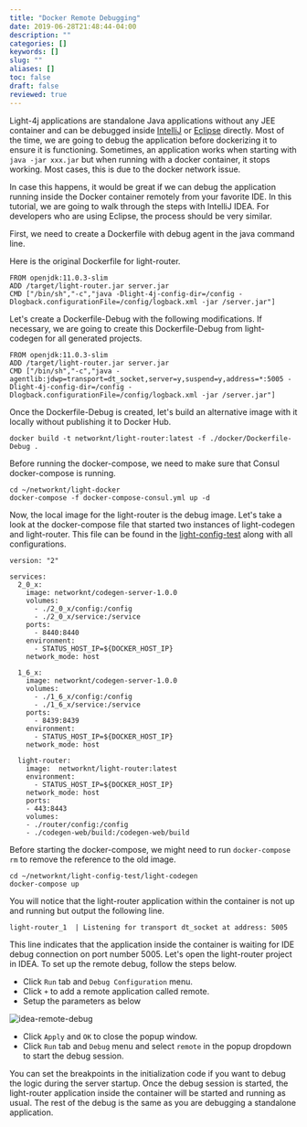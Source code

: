 ```yaml
---
title: "Docker Remote Debugging"
date: 2019-06-28T21:48:44-04:00
description: ""
categories: []
keywords: []
slug: ""
aliases: []
toc: false
draft: false
reviewed: true
---
```


Light-4j applications are standalone Java applications without any JEE container and can be debugged inside [IntelliJ][] or [Eclipse][] directly. Most of the time, we are going to debug the application before dockerizing it to ensure it is functioning. Sometimes, an application works when starting with `java -jar xxx.jar` but when running with a docker container, it stops working. Most cases, this is due to the docker network issue. 

In case this happens, it would be great if we can debug the application running inside the Docker container remotely from your favorite IDE. In this tutorial, we are going to walk through the steps with IntelliJ IDEA. For developers who are using Eclipse, the process should be very similar. 

First, we need to create a Dockerfile with debug agent in the java command line. 

Here is the original Dockerfile for light-router.

```
FROM openjdk:11.0.3-slim
ADD /target/light-router.jar server.jar
CMD ["/bin/sh","-c","java -Dlight-4j-config-dir=/config -Dlogback.configurationFile=/config/logback.xml -jar /server.jar"]
```

Let's create a Dockerfile-Debug with the following modifications. If necessary, we are going to create this Dockerfile-Debug from light-codegen for all generated projects.

```
FROM openjdk:11.0.3-slim
ADD /target/light-router.jar server.jar
CMD ["/bin/sh","-c","java -agentlib:jdwp=transport=dt_socket,server=y,suspend=y,address=*:5005 -Dlight-4j-config-dir=/config -Dlogback.configurationFile=/config/logback.xml -jar /server.jar"]
```

Once the Dockerfile-Debug is created, let's build an alternative image with it locally without publishing it to Docker Hub. 

```
docker build -t networknt/light-router:latest -f ./docker/Dockerfile-Debug .
```

Before running the docker-compose, we need to make sure that Consul docker-compose is running.

```
cd ~/networknt/light-docker
docker-compose -f docker-compose-consul.yml up -d
```

Now, the local image for the light-router is the debug image. Let's take a look at the docker-compose file that started two instances of light-codegen and light-router. This file can be found in the [light-config-test](https://github.com/networknt/light-config-test/tree/master/light-codegen) along with all configurations.


```
version: "2"

services:
  2_0_x:
    image: networknt/codegen-server-1.0.0
    volumes:
      - ./2_0_x/config:/config
      - ./2_0_x/service:/service
    ports:
      - 8440:8440
    environment:
      - STATUS_HOST_IP=${DOCKER_HOST_IP}
    network_mode: host    

  1_6_x:
    image: networknt/codegen-server-1.0.0
    volumes:
      - ./1_6_x/config:/config
      - ./1_6_x/service:/service
    ports:
      - 8439:8439
    environment:
      - STATUS_HOST_IP=${DOCKER_HOST_IP}
    network_mode: host    

  light-router:
    image:  networknt/light-router:latest
    environment:
      - STATUS_HOST_IP=${DOCKER_HOST_IP}
    network_mode: host    
    ports:
    - 443:8443
    volumes:
    - ./router/config:/config
    - ./codegen-web/build:/codegen-web/build

```

Before starting the docker-compose, we might need to run `docker-compose rm` to remove the reference to the old image. 

```
cd ~/networknt/light-config-test/light-codegen
docker-compose up 
```

You will notice that the light-router application within the container is not up and running but output the following line. 

```
light-router_1  | Listening for transport dt_socket at address: 5005
```

This line indicates that the application inside the container is waiting for IDE debug connection on port number 5005. Let's open the light-router project in IDEA. To set up the remote debug, follow the steps below. 

- Click `Run` tab and `Debug Configuration` menu.
- Click `+` to add a remote application called remote. 
- Setup the parameters as below

![idea-remote-debug](/images/idea-remote-debug.png)

- Click `Apply` and `OK` to close the popup window.
- Click `Run` tab and `Debug` menu and select `remote` in the popup dropdown to start the debug session.

You can set the breakpoints in the initialization code if you want to debug the logic during the server startup. Once the debug session is started, the light-router application inside the container will be started and running as usual. The rest of the debug is the same as you are debugging a standalone application. 

[IntelliJ]: /tutorial/common/debug/idea/
[Eclipse]: /tutorial/common/debug/eclipse/



